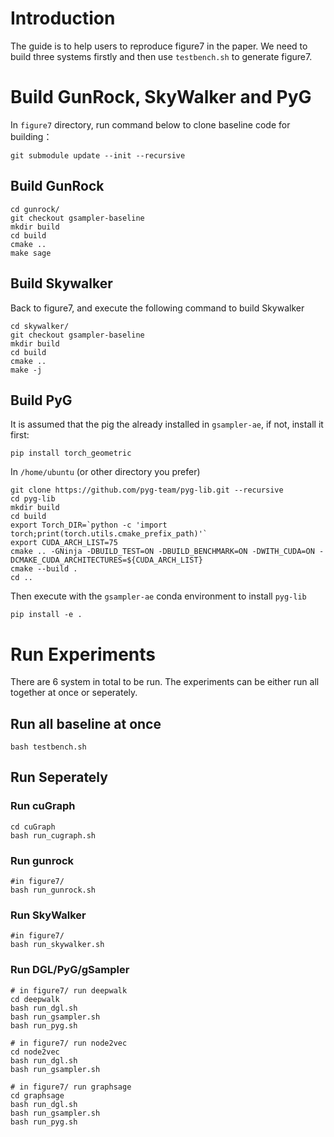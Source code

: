 # Introduction

The guide is to help users to reproduce figure7 in the paper.  We need to build three systems firstly and then use `testbench.sh` to generate figure7.

# Build GunRock, SkyWalker and PyG

In `figure7` directory, run command below to clone baseline code for building：

```shell
git submodule update --init --recursive
```

## Build GunRock

```shell
cd gunrock/
git checkout gsampler-baseline
mkdir build
cd build 
cmake .. 
make sage
```

## Build Skywalker

Back to figure7, and execute the following command to build Skywalker

```shell
cd skywalker/
git checkout gsampler-baseline
mkdir build
cd build 
cmake .. 
make -j
```

## Build PyG

It is assumed that the pig the already installed in `gsampler-ae`, if not,  install it first:

```shell
pip install torch_geometric
```

In `/home/ubuntu` (or other directory you prefer)

```shell
git clone https://github.com/pyg-team/pyg-lib.git --recursive
cd pyg-lib
mkdir build
cd build
export Torch_DIR=`python -c 'import torch;print(torch.utils.cmake_prefix_path)'`
export CUDA_ARCH_LIST=75
cmake .. -GNinja -DBUILD_TEST=ON -DBUILD_BENCHMARK=ON -DWITH_CUDA=ON -DCMAKE_CUDA_ARCHITECTURES=${CUDA_ARCH_LIST}
cmake --build .
cd ..
```

Then execute with the `gsampler-ae` conda environment to install `pyg-lib`

```shell
pip install -e .
```

# Run Experiments

There are 6 system in total to be run. The experiments can be either run all together at once or seperately.

## Run all baseline at once

```shell
bash testbench.sh
```

## Run Seperately

### Run cuGraph

```shell
cd cuGraph
bash run_cugraph.sh
```

### Run gunrock

```shell
#in figure7/
bash run_gunrock.sh
```

### Run SkyWalker

```shell
#in figure7/
bash run_skywalker.sh
```

### Run DGL/PyG/gSampler

```shell
# in figure7/ run deepwalk
cd deepwalk
bash run_dgl.sh
bash run_gsampler.sh
bash run_pyg.sh

# in figure7/ run node2vec
cd node2vec
bash run_dgl.sh
bash run_gsampler.sh

# in figure7/ run graphsage
cd graphsage
bash run_dgl.sh
bash run_gsampler.sh
bash run_pyg.sh
```

